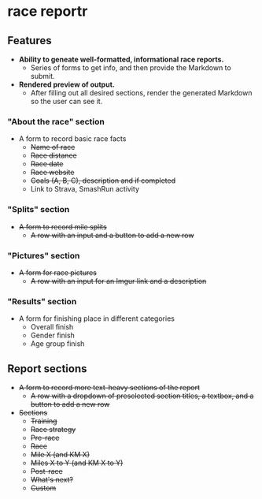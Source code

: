 # race reportr

## Features
* **Ability to geneate well-formatted, informational race reports.**
  * Series of forms to get info, and then provide the Markdown to submit.
* **Rendered preview of output.**
  * After filling out all desired sections, render the generated Markdown so the user can see it.

### "About the race" section
* A form to record basic race facts
  * ~~Name of race~~
  * ~~Race distance~~
  * ~~Race date~~
  * ~~Race website~~
  * ~~Goals (A, B, C), description and if completed~~
  * Link to Strava, SmashRun activity
  
### "Splits" section
* ~~A form to record mile splits~~
  * ~~A row with an input and a button to add a new row~~
  
### "Pictures" section
* ~~A form for race pictures~~
  * ~~A row with an input for an Imgur link and a description~~
  
### "Results" section
* A form for finishing place in different categories
  * Overall finish
  * Gender finish
  * Age group finish
  
## Report sections
* ~~A form to record more text-heavy sections of the report~~
  * ~~A row with a dropdown of preselected section titles, a textbox, and a button to add a new row~~
* ~~Sections~~
  * ~~Training~~
  * ~~Race strategy~~
  * ~~Pre-race~~
  * ~~Race~~
  * ~~Mile X (and KM X)~~
  * ~~Miles X to Y (and KM X to Y)~~
  * ~~Post-race~~
  * ~~What's next?~~
  * ~~Custom~~